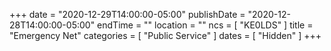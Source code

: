 +++
date = "2020-12-29T14:00:00-05:00"
publishDate = "2020-12-28T14:00:00-05:00"
endTime = ""
location = ""
ncs = [ "KE0LDS" ]
title = "Emergency Net"
categories = [ "Public Service" ]
dates = [ "Hidden" ]
+++
